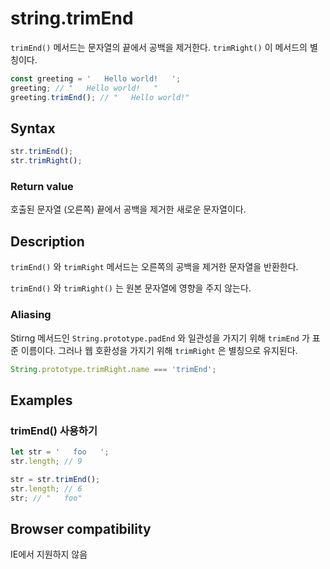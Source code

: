 # string.trimEnd

`trimEnd()` 메서드는 문자열의 끝에서 공백을 제거한다. `trimRight()` 이 메서드의 별칭이다.

```js
const greeting = '   Hello world!   ';
greeting; // "   Hello world!   "
greeting.trimEnd(); // "   Hello world!"
```

## Syntax

```js
str.trimEnd();
str.trimRight();
```

### Return value

호출된 문자열 (오른쪽) 끝에서 공백을 제거한 새로운 문자열이다.

## Description

`trimEnd()` 와 `trimRight` 메서드는 오른쪽의 공백을 제거한 문자열을 반환한다.

`trimEnd()` 와 `trimRight()` 는 원본 문자열에 영향을 주지 않는다.

### Aliasing

 Stirng 메서드인 `String.prototype.padEnd` 와 일관성을 가지기 위해 `trimEnd` 가 표준 이름이다. 그러나 웹 호환성을 가지기 위해 `trimRight` 은 별칭으로 유지된다. 

```js
String.prototype.trimRight.name === 'trimEnd';
```

## Examples

### trimEnd() 사용하기

```js
let str = '   foo   ';
str.length; // 9

str = str.trimEnd();
str.length; // 6
str; // "   foo"
```

## Browser compatibility

IE에서 지원하지 않음

